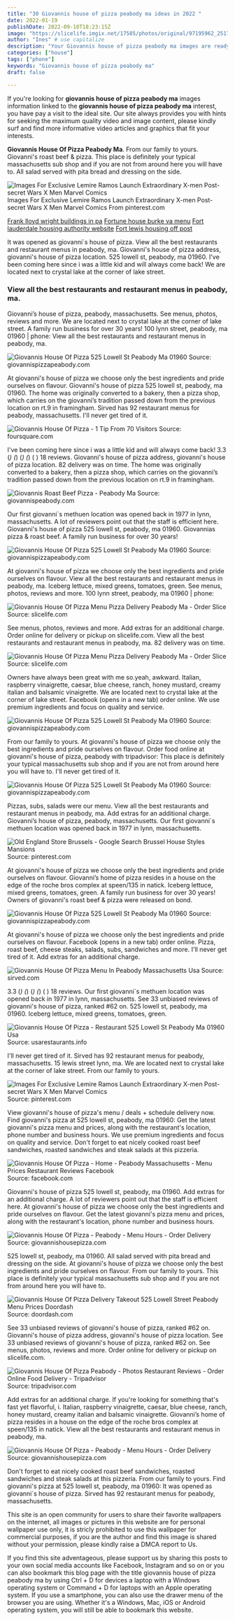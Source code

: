 ```yaml
---
title: "30 Giovannis house of pizza peabody ma ideas in 2022 "
date: 2022-01-19
publishDate: 2022-09-10T18:23:15Z
image: "https://slicelife.imgix.net/17585/photos/original/97195962_251774926038658_3248287166989111667_n.jpg?auto=compress&amp;auto=format"
author: "Ines" # use capitalize
description: "Your Giovannis house of pizza peabody ma images are ready. Giovannis house of pizza peabody ma are a topic that is being searched for and liked by netizens today. You can Download the Giovannis house of pizza peabody ma files here. Download all royalty-free images."
categories: ["house"]
tags: ["phone"]
keywords: "Giovannis house of pizza peabody ma"
draft: false

---
```


If you're looking for **giovannis house of pizza peabody ma** images information linked to the **giovannis house of pizza peabody ma** interest, you have pay a visit to the ideal  site.  Our site always  provides you with  hints  for seeking  the maximum  quality video and image  content, please kindly surf and find more informative video articles and graphics  that fit your interests.

**Giovannis House Of Pizza Peabody Ma**. From our family to yours. Giovanni&#039;s roast beef &amp; pizza. This place is definitely your typical massachusetts sub shop and if you are not from around here you will have to. All salad served with pita bread and dressing on the side.

![Images For Exclusive Lemire Ramos Launch Extraordinary X-men Post-secret Wars X Men Marvel Comics](https://i.pinimg.com/originals/78/c5/45/78c5455fe66ae2517ac1a1ffcc0f8718.jpg "Images For Exclusive Lemire Ramos Launch Extraordinary X-men Post-secret Wars X Men Marvel Comics")
Images For Exclusive Lemire Ramos Launch Extraordinary X-men Post-secret Wars X Men Marvel Comics From pinterest.com

[Frank lloyd wright buildings in pa](/frank-lloyd-wright-buildings-in-pa/)
[Fortune house burke va menu](/fortune-house-burke-va-menu/)
[Fort lauderdale housing authority website](/fort-lauderdale-housing-authority-website/)
[Fort lewis housing off post](/fort-lewis-housing-off-post/)

It was opened as giovanni`s house of pizza. View all the best restaurants and restaurant menus in peabody, ma. Giovanni&#039;s house of pizza address, giovanni&#039;s house of pizza location. 525 lowell st, peabody, ma 01960. I&#039;ve been coming here since i was a little kid and will always come back! We are located next to crystal lake at the corner of lake street.

### View all the best restaurants and restaurant menus in peabody, ma.

Giovanni’s house of pizza, peabody, massachusetts. See menus, photos, reviews and more. We are located next to crystal lake at the corner of lake street. A family run business for over 30 years! 100 lynn street, peabody, ma 01960 | phone: View all the best restaurants and restaurant menus in peabody, ma.


![Giovannis House Of Pizza 525 Lowell St Peabody Ma 01960](https://giovannispizzapeabody.com/img/demos/restaurant/gallery/restaurant-gallery-3.jpg "Giovannis House Of Pizza 525 Lowell St Peabody Ma 01960")
Source: giovannispizzapeabody.com

At giovanni&#039;s house of pizza we choose only the best ingredients and pride ourselves on flavour. Giovanni&#039;s house of pizza 525 lowell st, peabody, ma 01960. The home was originally converted to a bakery, then a pizza shop, which carries on the giovanni’s tradition passed down from the previous location on rt.9 in framingham. Sirved has 92 restaurant menus for peabody, massachusetts. I&#039;ll never get tired of it.

![Giovannis House Of Pizza - 1 Tip From 70 Visitors](https://fastly.4sqi.net/img/general/200x200/63866004_RZsMppPQmNmzVnxlPeJzfjhvN7YSc9KKpLneS9eLGA0.jpg "Giovannis House Of Pizza - 1 Tip From 70 Visitors")
Source: foursquare.com

I&#039;ve been coming here since i was a little kid and will always come back! 3.3 (*) (*) (*) (*) ( ) 18 reviews. Giovanni&#039;s house of pizza address, giovanni&#039;s house of pizza location. 82 delivery was on time. The home was originally converted to a bakery, then a pizza shop, which carries on the giovanni’s tradition passed down from the previous location on rt.9 in framingham.

![Giovannis Roast Beef Pizza - Peabody Ma](https://giovannispeabody.com/fts-content/uploads/sites/71/2018/03/10012906_259179097595822_1985514061_o.jpg "Giovannis Roast Beef Pizza - Peabody Ma")
Source: giovannispeabody.com

Our first giovanni`s methuen location was opened back in 1977 in lynn, massachusetts. A lot of reviewers point out that the staff is efficient here. Giovanni&#039;s house of pizza 525 lowell st, peabody, ma 01960. Giovannias pizza &amp; roast beef. A family run business for over 30 years!

![Giovannis House Of Pizza 525 Lowell St Peabody Ma 01960](https://giovannispizzapeabody.com/img/demos/restaurant/blog/blog-restaurant-3.png "Giovannis House Of Pizza 525 Lowell St Peabody Ma 01960")
Source: giovannispizzapeabody.com

At giovanni&#039;s house of pizza we choose only the best ingredients and pride ourselves on flavour. View all the best restaurants and restaurant menus in peabody, ma. Iceberg lettuce, mixed greens, tomatoes, green. See menus, photos, reviews and more. 100 lynn street, peabody, ma 01960 | phone:

![Giovannis House Of Pizza Menu Pizza Delivery Peabody Ma - Order Slice](https://slice-menu-assets-prod.imgix.net/17585/1594123625_7c6a8b71df "Giovannis House Of Pizza Menu Pizza Delivery Peabody Ma - Order Slice")
Source: slicelife.com

See menus, photos, reviews and more. Add extras for an additional charge. Order online for delivery or pickup on slicelife.com. View all the best restaurants and restaurant menus in peabody, ma. 82 delivery was on time.

![Giovannis House Of Pizza Menu Pizza Delivery Peabody Ma - Order Slice](https://slice-menu-assets-prod.imgix.net/17585/1607637865_2fd1e6b567 "Giovannis House Of Pizza Menu Pizza Delivery Peabody Ma - Order Slice")
Source: slicelife.com

Owners have always been great with me so.yeah, awkward. Italian, raspberry vinaigrette, caesar, blue cheese, ranch, honey mustard, creamy italian and balsamic vinaigrette. We are located next to crystal lake at the corner of lake street. Facebook (opens in a new tab) order online. We use premium ingredients and focus on quality and service.

![Giovannis House Of Pizza 525 Lowell St Peabody Ma 01960](https://giovannispizzapeabody.com/img/demos/restaurant/blog/blog-restaurant-2.png "Giovannis House Of Pizza 525 Lowell St Peabody Ma 01960")
Source: giovannispizzapeabody.com

From our family to yours. At giovanni&#039;s house of pizza we choose only the best ingredients and pride ourselves on flavour. Order food online at giovanni&#039;s house of pizza, peabody with tripadvisor: This place is definitely your typical massachusetts sub shop and if you are not from around here you will have to. I&#039;ll never get tired of it.

![Giovannis House Of Pizza 525 Lowell St Peabody Ma 01960](https://giovannispizzapeabody.com/img/demos/restaurant/blog/blog-restaurant-1.png "Giovannis House Of Pizza 525 Lowell St Peabody Ma 01960")
Source: giovannispizzapeabody.com

Pizzas, subs, salads were our menu. View all the best restaurants and restaurant menus in peabody, ma. Add extras for an additional charge. Giovanni’s house of pizza, peabody, massachusetts. Our first giovanni`s methuen location was opened back in 1977 in lynn, massachusetts.

![Old England Store Brussels - Google Search Brussel House Styles Mansions](https://i.pinimg.com/originals/a5/6f/c6/a56fc6607f7ddf865af60b8f69781baf.jpg "Old England Store Brussels - Google Search Brussel House Styles Mansions")
Source: pinterest.com

At giovanni&#039;s house of pizza we choose only the best ingredients and pride ourselves on flavour. Giovanni’s home of pizza resides in a house on the edge of the roche bros complex at speen/135 in natick. Iceberg lettuce, mixed greens, tomatoes, green. A family run business for over 30 years! Owners of giovanni&#039;s roast beef &amp; pizza were released on bond.

![Giovannis House Of Pizza 525 Lowell St Peabody Ma 01960](https://giovannispizzapeabody.com/img/demos/restaurant/gallery/restaurant-gallery-5.jpg "Giovannis House Of Pizza 525 Lowell St Peabody Ma 01960")
Source: giovannispizzapeabody.com

At giovanni&#039;s house of pizza we choose only the best ingredients and pride ourselves on flavour. Facebook (opens in a new tab) order online. Pizza, roast beef, cheese steaks, salads, subs, sandwiches and more. I&#039;ll never get tired of it. Add extras for an additional charge.

![Giovannis House Of Pizza Menu In Peabody Massachusetts Usa](https://d6ozfheqtj1tz.cloudfront.net/ChIJUZDTY2oS44kR28eQjnCeycM/5b1be561d3f7d.jpg "Giovannis House Of Pizza Menu In Peabody Massachusetts Usa")
Source: sirved.com

3.3 (*) (*) (*) (*) ( ) 18 reviews. Our first giovanni`s methuen location was opened back in 1977 in lynn, massachusetts. See 33 unbiased reviews of giovanni&#039;s house of pizza, ranked #62 on. 525 lowell st, peabody, ma 01960. Iceberg lettuce, mixed greens, tomatoes, green.

![Giovannis House Of Pizza - Restaurant 525 Lowell St Peabody Ma 01960 Usa](https://cdn.usarestaurants.info/assets/uploads/494253ec5299eae827131b99f79b4d23_-united-states-massachusetts-essex-county-peabody-giovannis-house-of-pizza-978-535-1222htm.jpg "Giovannis House Of Pizza - Restaurant 525 Lowell St Peabody Ma 01960 Usa")
Source: usarestaurants.info

I&#039;ll never get tired of it. Sirved has 92 restaurant menus for peabody, massachusetts. 15 lewis street lynn, ma. We are located next to crystal lake at the corner of lake street. From our family to yours.

![Images For Exclusive Lemire Ramos Launch Extraordinary X-men Post-secret Wars X Men Marvel Comics](https://i.pinimg.com/originals/78/c5/45/78c5455fe66ae2517ac1a1ffcc0f8718.jpg "Images For Exclusive Lemire Ramos Launch Extraordinary X-men Post-secret Wars X Men Marvel Comics")
Source: pinterest.com

View giovanni&#039;s house of pizza&#039;s menu / deals + schedule delivery now. Find giovanni&#039;s pizza at 525 lowell st, peabody, ma 01960: Get the latest giovanni&#039;s pizza menu and prices, along with the restaurant&#039;s location, phone number and business hours. We use premium ingredients and focus on quality and service. Don&#039;t forget to eat nicely cooked roast beef sandwiches, roasted sandwiches and steak salads at this pizzeria.

![Giovannis House Of Pizza - Home - Peabody Massachusetts - Menu Prices Restaurant Reviews Facebook](https://lookaside.fbsbx.com/lookaside/crawler/media/?media_id=103877691175996 "Giovannis House Of Pizza - Home - Peabody Massachusetts - Menu Prices Restaurant Reviews Facebook")
Source: facebook.com

Giovanni&#039;s house of pizza 525 lowell st, peabody, ma 01960. Add extras for an additional charge. A lot of reviewers point out that the staff is efficient here. At giovanni&#039;s house of pizza we choose only the best ingredients and pride ourselves on flavour. Get the latest giovanni&#039;s pizza menu and prices, along with the restaurant&#039;s location, phone number and business hours.

![Giovannis House Of Pizza - Peabody - Menu Hours - Order Delivery](https://shop-logos.imgix.net/shops/17585/original/giovanis.jfif "Giovannis House Of Pizza - Peabody - Menu Hours - Order Delivery")
Source: giovannishousepizza.com

525 lowell st, peabody, ma 01960. All salad served with pita bread and dressing on the side. At giovanni&#039;s house of pizza we choose only the best ingredients and pride ourselves on flavour. From our family to yours. This place is definitely your typical massachusetts sub shop and if you are not from around here you will have to.

![Giovannis House Of Pizza Delivery Takeout 525 Lowell Street Peabody Menu Prices Doordash](https://img.cdn4dd.com/cdn-cgi/image/fit=contain,width=1200,height=672,format=auto/https://doordash-static.s3.amazonaws.com/media/store/header/b5c7f06f-da55-41ba-9876-9d33962231df.jpeg "Giovannis House Of Pizza Delivery Takeout 525 Lowell Street Peabody Menu Prices Doordash")
Source: doordash.com

See 33 unbiased reviews of giovanni&#039;s house of pizza, ranked #62 on. Giovanni&#039;s house of pizza address, giovanni&#039;s house of pizza location. See 33 unbiased reviews of giovanni&#039;s house of pizza, ranked #62 on. See menus, photos, reviews and more. Order online for delivery or pickup on slicelife.com.

![Giovannis House Of Pizza Peabody - Photos Restaurant Reviews - Order Online Food Delivery - Tripadvisor](https://media-cdn.tripadvisor.com/media/photo-s/09/67/68/de/giovanni-s-house-of-pizza.jpg "Giovannis House Of Pizza Peabody - Photos Restaurant Reviews - Order Online Food Delivery - Tripadvisor")
Source: tripadvisor.com

Add extras for an additional charge. If you&#039;re looking for something that&#039;s fast yet flavorful, i. Italian, raspberry vinaigrette, caesar, blue cheese, ranch, honey mustard, creamy italian and balsamic vinaigrette. Giovanni’s home of pizza resides in a house on the edge of the roche bros complex at speen/135 in natick. View all the best restaurants and restaurant menus in peabody, ma.

![Giovannis House Of Pizza - Peabody - Menu Hours - Order Delivery](https://slicelife.imgix.net/17585/photos/original/97195962_251774926038658_3248287166989111667_n.jpg?auto=compress&amp;auto=format "Giovannis House Of Pizza - Peabody - Menu Hours - Order Delivery")
Source: giovannishousepizza.com

Don&#039;t forget to eat nicely cooked roast beef sandwiches, roasted sandwiches and steak salads at this pizzeria. From our family to yours. Find giovanni&#039;s pizza at 525 lowell st, peabody, ma 01960: It was opened as giovanni`s house of pizza. Sirved has 92 restaurant menus for peabody, massachusetts.

This site is an open community for users to share their favorite wallpapers on the internet, all images or pictures in this website are for personal wallpaper use only, it is stricly prohibited to use this wallpaper for commercial purposes, if you are the author and find this image is shared without your permission, please kindly raise a DMCA report to Us.

If you find this site adventageous, please support us by sharing this posts to your own social media accounts like Facebook, Instagram and so on or you can also bookmark this blog page with the title giovannis house of pizza peabody ma by using Ctrl + D for devices a laptop with a Windows operating system or Command + D for laptops with an Apple operating system. If you use a smartphone, you can also use the drawer menu of the browser you are using. Whether it's a Windows, Mac, iOS or Android operating system, you will still be able to bookmark this website.
